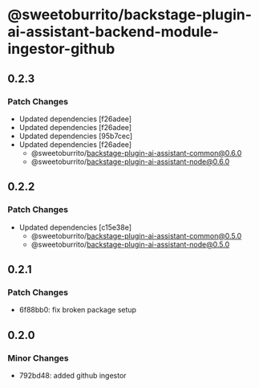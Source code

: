 # @sweetoburrito/backstage-plugin-ai-assistant-backend-module-ingestor-github

## 0.2.3

### Patch Changes

- Updated dependencies [f26adee]
- Updated dependencies [f26adee]
- Updated dependencies [95b7cec]
- Updated dependencies [f26adee]
  - @sweetoburrito/backstage-plugin-ai-assistant-common@0.6.0
  - @sweetoburrito/backstage-plugin-ai-assistant-node@0.6.0

## 0.2.2

### Patch Changes

- Updated dependencies [c15e38e]
  - @sweetoburrito/backstage-plugin-ai-assistant-common@0.5.0
  - @sweetoburrito/backstage-plugin-ai-assistant-node@0.5.0

## 0.2.1

### Patch Changes

- 6f88bb0: fix broken package setup

## 0.2.0

### Minor Changes

- 792bd48: added github ingestor
